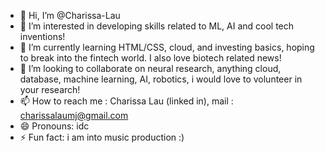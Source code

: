 - 👋 Hi, I’m @Charissa-Lau
- 👀 I’m interested in developing skills related to ML, AI and cool tech inventions!
- 🌱 I’m currently learning HTML/CSS, cloud, and investing basics, hoping to break into the fintech world. I also love biotech related news!
- 💞️ I’m looking to collaborate on neural research, anything cloud, database, machine learning, AI, robotics, i would love to volunteer in your research!
- 📫 How to reach me : Charissa Lau (linked in), mail : charissalaumj@gmail.com
- 😄 Pronouns: idc
- ⚡ Fun fact: i am into music production :) 

<!---
Charissa-Lau/Charissa-Lau is a ✨ special ✨ repository because its `README.md` (this file) appears on your GitHub profile.
You can click the Preview link to take a look at your changes.
--->
